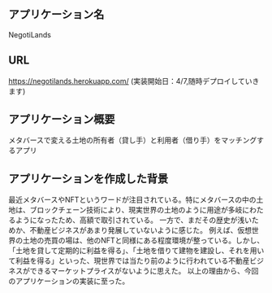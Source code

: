 ## アプリケーション名
NegotiLands

## URL
https://negotilands.herokuapp.com/
(実装開始日：4/7,随時デプロイしていきます)

## アプリケーション概要
メタバースで変える土地の所有者（貸し手）と利用者（借り手）をマッチングするアプリ

## アプリケーションを作成した背景
最近メタバースやNFTというワードが注目されている。特にメタバースの中の土地は、ブロックチェーン技術により、現実世界の土地のように用途が多岐にわたるようになったため、高額で取引されている。
一方で、まだその歴史が浅いためか、不動産ビジネスがあまり発展していないように感じた。
例えば、仮想世界の土地の売買の場は、他のNFTと同様にある程度環境が整っている。しかし、「土地を貸して定期的に利益を得る」、「土地を借りて建物を建設し、それを用いて利益を得る」といった、現世界では当たり前のように行われている不動産ビジネスができるマーケットプライスがないように思えた。
以上の理由から、今回のアプリケーションの実装に至った。
